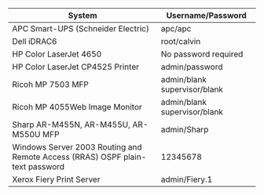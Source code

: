 | System | Username/Password |
|-----|-----|
| APC Smart-UPS (Schneider Electric) | apc/apc |
| Dell iDRAC6 | root/calvin |
| HP Color LaserJet 4650 | No password required |
| HP Color LaserJet CP4525 Printer | admin/password |
| Ricoh MP 7503 MFP | admin/blank supervisor/blank |
| Ricoh MP 4055Web Image Monitor | admin/blank supervisor/blank |
| Sharp AR-M455N, AR-M455U, AR-M550U MFP | admin/Sharp |
| Windows Server 2003 Routing and Remote Access (RRAS) OSPF plain-text password | 12345678 |
| Xerox Fiery Print Server | admin/Fiery.1 |

